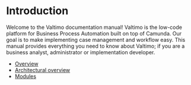 # Introduction

Welcome to the Valtimo documentation manual! Valtimo is the low-code platform for Business Process Automation built on
top of Camunda. Our goal is to make implementing  case management and workflow easy. This manual provides everything
you need to know about Valtimo; if you are a business analyst, administrator or implementation developer.

* [Overview](introduction/overview.md)
* [Architectural overview](introduction/architectural-overview.md)
* [Modules](introduction/modules.md)
